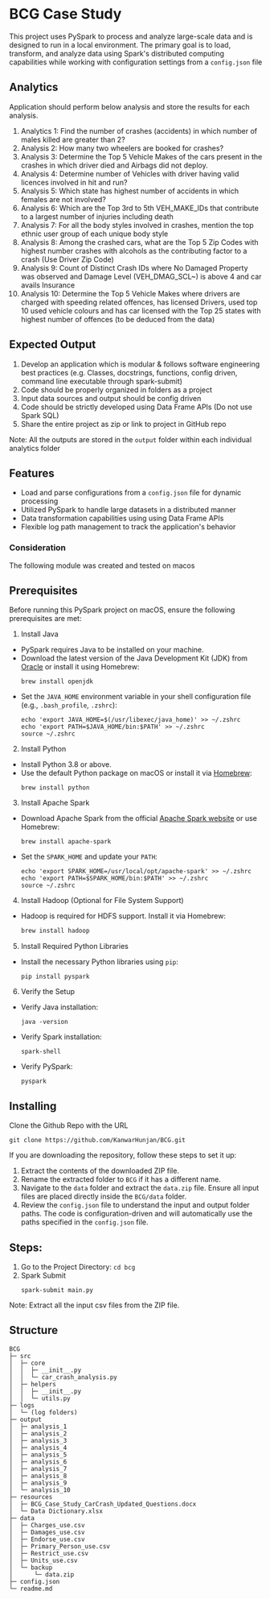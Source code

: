 # BCG Case Study
This project uses PySpark to process and analyze large-scale data and is designed to run in a local environment. The primary goal is to load, transform, and analyze data using Spark's distributed computing capabilities while working with configuration settings from a `config.json` file

## Analytics
Application should perform below analysis and store the results for each analysis.
1.	Analytics 1: Find the number of crashes (accidents) in which number of males killed are greater than 2?
2.	Analysis 2: How many two wheelers are booked for crashes? 
3.	Analysis 3: Determine the Top 5 Vehicle Makes of the cars present in the crashes in which driver died and Airbags did not deploy.
4.	Analysis 4: Determine number of Vehicles with driver having valid licences involved in hit and run? 
5.	Analysis 5: Which state has highest number of accidents in which females are not involved? 
6.	Analysis 6: Which are the Top 3rd to 5th VEH_MAKE_IDs that contribute to a largest number of injuries including death
7.	Analysis 7: For all the body styles involved in crashes, mention the top ethnic user group of each unique body style  
8.	Analysis 8: Among the crashed cars, what are the Top 5 Zip Codes with highest number crashes with alcohols as the contributing factor to a crash (Use Driver Zip Code)
9.	Analysis 9: Count of Distinct Crash IDs where No Damaged Property was observed and Damage Level (VEH_DMAG_SCL~) is above 4 and car avails Insurance
10.	Analysis 10: Determine the Top 5 Vehicle Makes where drivers are charged with speeding related offences, has licensed Drivers, used top 10 used vehicle colours and has car licensed with the Top 25 states with highest number of offences (to be deduced from the data)

## Expected Output
1.	Develop an application which is modular & follows software engineering best practices (e.g. Classes, docstrings, functions, config driven, command line executable through spark-submit)
2.	Code should be properly organized in folders as a project
3.	Input data sources and output should be config driven
4.	Code should be strictly developed using Data Frame APIs (Do not use Spark SQL)
5.	Share the entire project as zip or link to project in GitHub repo

Note: All the outputs are stored in the `output` folder within each individual analytics folder

## Features
- Load and parse configurations from a `config.json` file for dynamic processing
- Utilized PySpark to handle large datasets in a distributed manner
- Data transformation capabilities using using Data Frame APIs
- Flexible log path management to track the application's behavior

### Consideration
The following module was created and tested on macos

## Prerequisites
Before running this PySpark project on macOS, ensure the following prerequisites are met:

1. Install Java  
- PySpark requires Java to be installed on your machine.  
- Download the latest version of the Java Development Kit (JDK) from [Oracle](https://www.oracle.com/java/technologies/javase-downloads.html) or install it using Homebrew:  
    ```
    brew install openjdk
    ```
- Set the `JAVA_HOME` environment variable in your shell configuration file (e.g., `.bash_profile`, `.zshrc`):  
    ```
    echo 'export JAVA_HOME=$(/usr/libexec/java_home)' >> ~/.zshrc
    echo 'export PATH=$JAVA_HOME/bin:$PATH' >> ~/.zshrc
    source ~/.zshrc
    ```

2. Install Python  
- Install Python 3.8 or above.  
- Use the default Python package on macOS or install it via [Homebrew](https://brew.sh):  
    ```
    brew install python
    ```

3. Install Apache Spark  
- Download Apache Spark from the official [Apache Spark website](https://spark.apache.org/downloads.html) or use Homebrew:  
    ```
    brew install apache-spark
    ```
- Set the `SPARK_HOME` and update your `PATH`:  
    ```
    echo 'export SPARK_HOME=/usr/local/opt/apache-spark' >> ~/.zshrc
    echo 'export PATH=$SPARK_HOME/bin:$PATH' >> ~/.zshrc
    source ~/.zshrc
    ```

4. Install Hadoop (Optional for File System Support)
- Hadoop is required for HDFS support. Install it via Homebrew:  
  ```bash
  brew install hadoop
  ```

5. Install Required Python Libraries
- Install the necessary Python libraries using `pip`:  
    ```
    pip install pyspark
    ```

6. Verify the Setup 
- Verify Java installation:  
    ```
    java -version
    ```  
- Verify Spark installation:  
    ```
    spark-shell
    ```  
- Verify PySpark:  
    ```
    pyspark
    ```

## Installing
Clone the Github Repo with the URL
```
git clone https://github.com/KanwarHunjan/BCG.git
```

If you are downloading the repository, follow these steps to set it up:
1. Extract the contents of the downloaded ZIP file.  
2. Rename the extracted folder to `BCG` if it has a different name.  
3. Navigate to the `data` folder and extract the `data.zip` file. Ensure all input files are placed directly inside the `BCG/data` folder.  
4. Review the `config.json` file to understand the input and output folder paths. The code is configuration-driven and will automatically use the paths specified in the `config.json` file.

## Steps:
1. Go to the Project Directory: `cd bcg`
2. Spark Submit
   ```
   spark-submit main.py
   ```
Note: Extract all the input csv files from the ZIP file.

## Structure
```
BCG
├─ src
│  ├─ core
│  │  ├─ __init__.py
│  │  └─ car_crash_analysis.py
│  ├─ helpers
│  │  ├─ __init__.py
│  │  └─ utils.py
├─ logs
│  └─ (log folders)
├─ output
│  ├─ analysis_1
│  ├─ analysis_2
│  ├─ analysis_3
│  ├─ analysis_4
│  ├─ analysis_5
│  ├─ analysis_6
│  ├─ analysis_7
│  ├─ analysis_8
│  ├─ analysis_9
│  └─ analysis_10
├─ resources
│  ├─ BCG_Case_Study_CarCrash_Updated_Questions.docx
│  └─ Data Dictionary.xlsx
├─ data
│  ├─ Charges_use.csv
│  ├─ Damages_use.csv
│  ├─ Endorse_use.csv
│  ├─ Primary_Person_use.csv
│  ├─ Restrict_use.csv
│  ├─ Units_use.csv
│  └─ backup
│      └─ data.zip   
├─ config.json
└─ readme.md
```
